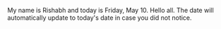My name is Rishabh and today is Friday, May 10. Hello all. The date will automatically update to today's date in case you did not notice.
